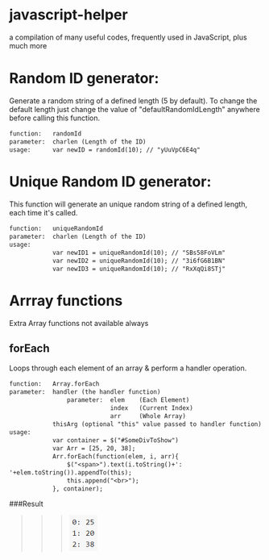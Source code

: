 # javascript-helper
a compilation of many useful codes, frequently used in JavaScript, plus much more

# Random ID generator:
Generate a random string of a defined length (5 by default). To change the default length just change the value of "defaultRandomIdLength" anywhere before calling this function.

    function:   randomId
    parameter:  charlen (Length of the ID)
    usage:      var newID = randomId(10); // "yUuVpC6E4q"

# Unique Random ID generator:
This function will generate an unique random string of a defined length, each time it's called.

    function:   uniqueRandomId
    parameter:  charlen (Length of the ID)
    usage:
                var newID1 = uniqueRandomId(10); // "SBs58FoVLm"
                var newID2 = uniqueRandomId(10); // "3i6fG6B1BN"
                var newID3 = uniqueRandomId(10); // "RxXqQi8STj"

# Arrray functions
Extra Array functions not available always

## forEach
Loops through each element of an array & perform a handler operation. 

    function:   Array.forEach
    parameter:  handler (the handler function)
                    parameter:  elem    (Each Element)
                                index   (Current Index)
                                arr     (Whole Array)
                thisArg (optional "this" value passed to handler function)
    usage:
                var container = $("#SomeDivToShow")
                var Arr = [25, 20, 38];
                Arr.forEach(function(elem, i, arr){
                    $("<span>").text(i.toString()+': '+elem.toString()).appendTo(this);
                    this.append("<br>");
                }, container);
###Result
>>>![alt tag](images/array_forEach.png)

